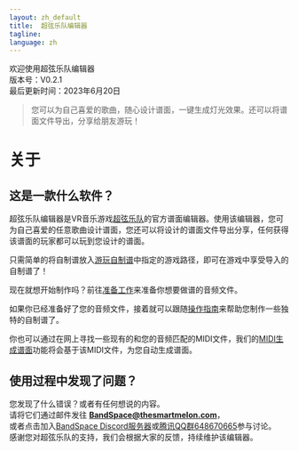 ```yaml
---
layout: zh_default
title:  超弦乐队编辑器
tagline: 
language: zh
---
```


欢迎使用超弦乐队编辑器  
版本号：V0.2.1  
最后更新时间：2023年6月20日
> 您可以为自己喜爱的歌曲，随心设计谱面，一键生成灯光效果。还可以将谱面文件导出，分享给朋友游玩！

# 关于

## **这是一款什么软件？**
超弦乐队编辑器是VR音乐游戏[超弦乐队](https://store.steampowered.com/app/2182070)的官方谱面编辑器。使用该编辑器，您可为自己喜爱的任意歌曲设计谱面，您还可以将设计的谱面文件导出分享，任何获得该谱面的玩家都可以玩到您设计的谱面。  

只需简单的将自制谱放入[游玩自制谱](play-custom-map)中指定的游戏路径，即可在游戏中享受导入的自制谱了！  

现在就想开始制作吗？前往[准备工作](before-mapping)来准备你想要做谱的音频文件。  

如果你已经准备好了您的音频文件，接着就可以跟随[操作指南](mapping-instruction)来帮助您制作一些独特的自制谱了。  

你也可以通过在网上寻找一些现有的和您的音频匹配的MIDI文件，我们的[MIDI生成谱面](midi-to-beatmap)功能将会基于该MIDI文件，为您自动生成谱面。
 

## **使用过程中发现了问题？**
您发现了什么错误？或者有任何想说的内容。  
请将它们通过邮件发往 **BandSpace@thesmartmelon.com**，  
或者点击加入[BandSpace Discord服务器](https://discord.com/invite/hZA9xsfYnn)或[腾讯QQ群648670665](https://jq.qq.com/?_wv=1027&k=VfRPDaKg)参与讨论。  
感谢您对超弦乐队的支持，我们会根据大家的反馈，持续维护该编辑器。